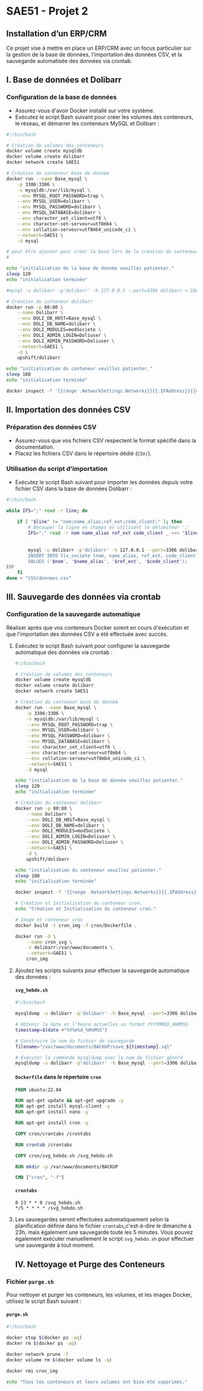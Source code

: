 # SAE51 - Projet 2
## Installation d’un ERP/CRM

Ce projet vise à mettre en place un ERP/CRM avec un focus particulier sur la gestion de la base de données, l'importation des données CSV, et la sauvegarde automatisée des données via crontab.

## I. Base de données et Dolibarr

### Configuration de la base de données
* Assurez-vous d'avoir Docker installé sur votre système.
* Exécutez le script Bash suivant pour créer les volumes des conteneurs, le réseau, et démarrer les conteneurs MySQL et Dolibarr :

```bash
#!/bin/bash

# Création de volumes des conteneurs
docker volume create mysqldb
docker volume create dolibarr
docker network create SAE51

# Création du conteneur base de donnée
docker run --name Base_mysql \
    -p 3306:3306 \
    -v mysqldb:/var/lib/mysql \
    --env MYSQL_ROOT_PASSWORD=trap \
    --env MYSQL_USER=dolibarr \
    --env MYSQL_PASSWORD=dolibarr \
    --env MYSQL_DATABASE=dolibarr \
    --env character_set_client=utf8 \
    --env character-set-serveur=utf8mb4 \
    --env collation-serveur=utf8mb4_unicode_ci \
    --network=SAE51 \
    -d mysql

# peut être ajouter pour créer la base lors de la création du conteneur
#	 

echo "initialisation de la base de donnée veuillez patienter."
sleep 120
echo "initialisation terminée"

#mysql -u dolibarr -p'dolibarr' -h 127.0.0.1 --port=3306 dolibarr < SQL/createdoli.sql

# Création du conteneur dolibarr
docker run -p 80:80 \
    --name Dolibarr \
    --env DOLI_DB_HOST=Base_mysql \
    --env DOLI_DB_NAME=dolibarr \
    --env DOLI_MODULES=modSociete \
    --env DOLI_ADMIN_LOGIN=Doliuser \
    --env DOLI_ADMIN_PASSWORD=Doliuser \
    --network=SAE51 \
    -d \
    upshift/dolibarr

echo "initialisation du conteneur veuillez patienter."
sleep 180
echo "initialisation terminée"

docker inspect -f '{{range .NetworkSettings.Networks}}{{.IPAddress}}{{end}}' Dolibarr  
```

## II. Importation des données CSV

### Préparation des données CSV
* Assurez-vous que vos fichiers CSV respectent le format spécifié dans la documentation.
* Placez les fichiers CSV dans le répertoire dédié (`CSV/`).

### Utilisation du script d'importation
* Exécutez le script Bash suivant pour importer les données depuis votre fichier CSV dans la base de données Dolibarr :

```bash
#!/bin/bash

while IFS=";" read -r line; do
    
    if [ "$line" != "nom;name_alias;ref_ext;code_client;" ]; then
        # Découper la ligne en champs en utilisant le délimiteur ';'
        IFS=";" read -r nom name_alias ref_ext code_client _ <<< "$line"
        
        
        mysql -u dolibarr -p'dolibarr' -h 127.0.0.1 --port=3306 dolibarr << EOF
        INSERT INTO llx_societe (nom, name_alias, ref_ext, code_client)
        VALUES ('$nom', '$name_alias', '$ref_ext', '$code_client');
EOF
    fi
done < "CSV/donnees.csv"
```

## III. Sauvegarde des données via crontab

### Configuration de la sauvegarde automatique
Réaliser après que  vos conteneurs Docker soient en cours d'exécution et que l'importation des données CSV a été effectuée avec succès.

1. Exécutez le script Bash suivant pour configurer la sauvegarde automatique des données via crontab :

    ```bash
    #!/bin/bash

    # Création de volumes des conteneurs
    docker volume create mysqldb
    docker volume create dolibarr
    docker network create SAE51

    # Création du conteneur base de donnée
    docker run --name Base_mysql \
        -p 3306:3306 \
        -v mysqldb:/var/lib/mysql \
        --env MYSQL_ROOT_PASSWORD=trap \
        --env MYSQL_USER=dolibarr \
        --env MYSQL_PASSWORD=dolibarr \
        --env MYSQL_DATABASE=dolibarr \
        --env character_set_client=utf8 \
        --env character-set-serveur=utf8mb4 \
        --env collation-serveur=utf8mb4_unicode_ci \
        --network=SAE51 \
        -d mysql

    echo "initialisation de la base de donnée veuillez patienter."
    sleep 120
    echo "initialisation terminée"

    # Création du conteneur dolibarr
    docker run -p 80:80 \
        --name Dolibarr \
        --env DOLI_DB_HOST=Base_mysql \
        --env DOLI_DB_NAME=dolibarr \
        --env DOLI_MODULES=modSociete \
        --env DOLI_ADMIN_LOGIN=Doliuser \
        --env DOLI_ADMIN_PASSWORD=Doliuser \
        --network=SAE51 \
        -d \
        upshift/dolibarr

    echo "initialisation du conteneur veuillez patienter."
    sleep 180
    echo "initialisation terminée"

    docker inspect -f '{{range .NetworkSettings.Networks}}{{.IPAddress}}{{end}}' Dolibarr

    # Création et Initialisation du conteneur cron.
    echo "Création et Initialisation du conteneur cron."

    # Image et conteneur cron
    docker build -t cron_img -f cron/Dockerfile .

    docker run -d \
        --name cron_svg \
        -v dolibarr:/var/www/documents \
        --network=SAE51 \
        cron_img
    ```

2. Ajoutez les scripts suivants pour effectuer la sauvegarde automatique des données :

    #### `svg_hebdo.sh`

    ```bash
    #!/bin/bash

    mysqldump -u dolibarr -p'dolibarr' -h Base_mysql --port=3306 dolibarr > /var/www/documents/save.sql

    # Obtenir la date et l'heure actuelles au format YYYYMMDD_HHMMSS
    timestamp=$(date +"%Y%m%d_%H%M%S")

    # Construire le nom du fichier de sauvegarde
    filename="/var/www/documents/BACKUP/save_${timestamp}.sql"

    # Exécuter la commande mysqldump avec le nom de fichier généré
    mysqldump -u dolibarr -p'dolibarr' -h Base_mysql --port=3306 dolibarr > "$filename"
    ```

    #### `Dockerfile` dans le répertoire `cron`

    ```Dockerfile
    FROM ubuntu:22.04

    RUN apt-get update && apt-get upgrade -y
    RUN apt-get install mysql-client -y
    RUN apt-get install nano -y

    RUN apt-get install cron -y

    COPY cron/crontabs /crontabs

    RUN crontab /crontabs

    COPY cron/svg_hebdo.sh /svg_hebdo.sh

    RUN mkdir -p /var/www/documents/BACKUP

    CMD ["cron", "-f"]
    ```

    #### `crontabs`

    ```
    0 23 * * 0 /svg_hebdo.sh
    */5 * * * * /svg_hebdo.sh
    ```

3. Les sauvegardes seront effectuées automatiquement selon la planification définie dans le fichier `crontabs`,c'est-à-dire le dimanche à 23h, mais également une sauvegarde toute les 5 minutes. Vous pouvez également exécuter manuellement le script `svg_hebdo.sh` pour effectuer une sauvegarde à tout moment.
    ## IV. Nettoyage et Purge des Conteneurs

### Fichier `purge.sh`

Pour nettoyer et purger les conteneurs, les volumes, et les images Docker, utilisez le script Bash suivant :

#### `purge.sh`

```bash
#!/bin/bash

docker stop $(docker ps -aq)
docker rm $(docker ps -aq)

docker network prune -f
docker volume rm $(docker volume ls -q)

docker rmi cron_img

echo "Tous les conteneurs et leurs volumes ont bien été supprimés."


